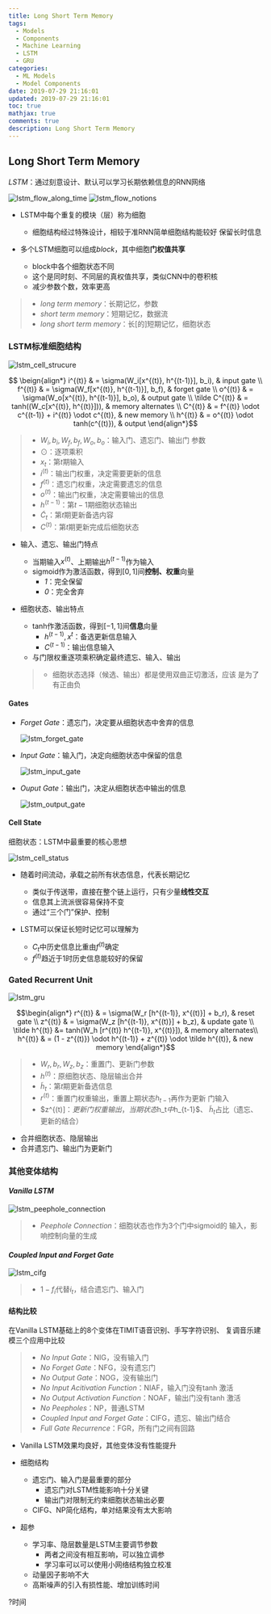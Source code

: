 ```yaml
---
title: Long Short Term Memory
tags:
  - Models
  - Components
  - Machine Learning
  - LSTM
  - GRU
categories:
  - ML Models
  - Model Components
date: 2019-07-29 21:16:01
updated: 2019-07-29 21:16:01
toc: true
mathjax: true
comments: true
description: Long Short Term Memory
---
```


##	Long Short Term Memory

*LSTM*：通过刻意设计、默认可以学习长期依赖信息的RNN网络

![lstm_flow_along_time](imgs/lstm_flow_along_time.png)
![lstm_flow_notions](imgs/lstm_flow_notations.png)

-	LSTM中每个重复的模块（层）称为细胞
	-	细胞结构经过特殊设计，相较于准RNN简单细胞结构能较好
		保留长时信息

-	多个LSTM细胞可以组成*block*，其中细胞**门权值共享**
	-	block中各个细胞状态不同
	-	这个是同时刻、不同层的真权值共享，类似CNN中的卷积核
	-	减少参数个数，效率更高

> - *long term memory*：长期记忆，参数
> - *short term memory*：短期记忆，数据流
> - *long short term memory*：长[的]短期记忆，细胞状态

###	LSTM标准细胞结构

![lstm_cell_strucure](imgs/lstm_cell_strucure.png)

$$ \beign{align*}
i^{(t)} & = \sigma(W_i[x^{(t)}, h^{(t-1)}], b_i), & input gate \\
f^{(t)} & = \sigma(W_f[x^{(t)}, h^{(t-1)}], b_f), & forget gate \\
o^{(t)} & = \sigma(W_o[x^{(t)}, h^{(t-1)}], b_o), & output gate \\
\tilde C^{(t)} & = tanh((W_c[x^{(t)}, h^{(t)}])), & memory alternates \\
C^{(t)} & = f^{(t)} \odot c^{(t-1)} + i^{(t)} \odot c^{(t)}, & new memory \\
h^{(t)} & = o^{(t)} \odot tanh(c^{(t)}), & output
\end{align*}$$

> - $W_i, b_i, W_f, b_f, W_o, b_o$：输入门、遗忘门、输出门
	参数
> - $\odot$：逐项乘积
> - $x_t$：第$t$期输入
> - $i^{(t)}$：输出门权重，决定需要更新的信息
> - $f^{(t)}$：遗忘门权重，决定需要遗忘的信息
> - $o^{(t)}$：输出门权重，决定需要输出的信息
> - $h^{(t-1)}$：第$t-1$期细胞状态输出
> - $\tilde C_t$：第$t$期更新备选内容
> - $C^{(t)}$：第$t$期更新完成后细胞状态

-	输入、遗忘、输出门特点
	-	当期输入$x^{(t)}$、上期输出$h^{(t-1)}$作为输入
	-	sigmoid作为激活函数，得到$[0,1]$间**控制、权重**向量
		-	*1*：完全保留
		-	*0*：完全舍弃

-	细胞状态、输出特点
	-	tanh作激活函数，得到$[-1,1]$间**信息**向量
		-	$h^{(t-1)}, x^t$：备选更新信息输入
		-	$C^{(t-1)}$：输出信息输入
	-	与门限权重逐项乘积确定最终遗忘、输入、输出

	> - 细胞状态选择（候选、输出）都是使用双曲正切激活，应该
		是为了有正由负

####	Gates

-	*Forget Gate*：遗忘门，决定要从细胞状态中舍弃的信息

	![lstm_forget_gate](imgs/lstm_forget_gate.png)

-	*Input Gate*：输入门，决定向细胞状态中保留的信息

	![lstm_input_gate](imgs/lstm_input_gate.png)

-	*Ouput Gate*：输出门，决定从细胞状态中输出的信息

	![lstm_output_gate](imgs/lstm_output_gate.png)

####	Cell State

细胞状态：LSTM中最重要的核心思想

![lstm_cell_status](imgs/lstm_cell_status.png)

-	随着时间流动，承载之前所有状态信息，代表长期记忆
	-	类似于传送带，直接在整个链上运行，只有少量**线性交互**
	-	信息其上流派很容易保持不变
	-	通过“三个门”保护、控制

-	LSTM可以保证长短时记忆可以理解为
	-	$C_t$中历史信息比重由$f^{(t)}$确定
	-	$f^{(t)}$趋近于1时历史信息能较好的保留

###	Gated Recurrent Unit

![lstm_gru](imgs/lstm_gru.png)

$$\begin{align*}
r^{(t)} & = \sigma(W_r [h^{(t-1)}, x^{(t)}] + b_r), & reset gate \\
z^{(t)} & = \sigma(W_z [h^{(t-1)}, x^{(t)}] + b_z), & update gate \\
\tilde h^{(t)} &= tanh(W_h [r^{(t)} h^{(t-1)}, x^{(t)}]),
	& memory alternates\\
h^{(t)} & = (1 - z^{(t)}) \odot h^{(t-1)} + z^{(t)} \odot \tilde h^{(t)},
	& new memory
\end{align*}$$

> - $W_r, b_r, W_z, b_z$：重置门、更新门参数
> - $h^{(t)}$：原细胞状态、隐层输出合并
> - $\tilde{h}_t$：第$t$期更新备选信息
> - $r^{(t)}$：重置门权重输出，重置上期状态$h_{t-1}$再作为更新
	门输入
> - $z^{(t)]$：更新门权重输出，当期状态$h_t$中$h_{t-1}$、
	$\tilde{h}_t$占比（遗忘、更新的结合）

-	合并细胞状态、隐层输出
-	合并遗忘门、输出门为更新门

###	其他变体结构

####	*Vanilla LSTM*

![lstm_peephole_connection](imgs/lstm_peephole_connection.png)

> - *Peephole Connection*：细胞状态也作为3个门中sigmoid的
	输入，影响控制向量的生成

####	*Coupled Input and Forget Gate*

![lstm_cifg](imgs/lstm_cifg.png)

> - $1-f_i$代替$i_t$，结合遗忘门、输入门

####	结构比较

在Vanilla LSTM基础上的8个变体在TIMIT语音识别、手写字符识别、
复调音乐建模三个应用中比较

> - *No Input Gate*：NIG，没有输入门
> - *No Forget Gate*：NFG，没有遗忘门
> - *No Output Gate*：NOG，没有输出门
> - *No Input Acitivation Function*：NIAF，输入门没有tanh
	激活
> - *No Output Activation Function*：NOAF，输出门没有tanh
	激活
> - *No Peepholes*：NP，普通LSTM
> - *Coupled Input and Forget Gate*：CIFG，遗忘、输出门结合
> - *Full Gate Recurrence*：FGR，所有门之间有回路

-	Vanilla LSTM效果均良好，其他变体没有性能提升

-	细胞结构

	-	遗忘门、输入门是最重要的部分
		-	遗忘门对LSTM性能影响十分关键
		-	输出门对限制无约束细胞状态输出必要
	-	CIFG、NP简化结构，单对结果没有太大影响

-	超参

	-	学习率、隐层数量是LSTM主要调节参数
		-	两者之间没有相互影响，可以独立调参
		-	学习率可以可以使用小网络结构独立校准
	-	动量因子影响不大
	-	高斯噪声的引入有损性能、增加训练时间

?时间

